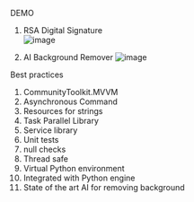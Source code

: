 DEMO
1. RSA Digital Signature<br>
![image](https://github.com/user-attachments/assets/13c32031-76ca-45db-8a21-fcd603283907)<br>

2. AI Background Remover
![image](https://github.com/user-attachments/assets/b819725d-bcaa-4072-8dcc-6a1ec641f98e)<br>

Best practices
1. CommunityToolkit.MVVM
2. Asynchronous Command
3. Resources for strings
4. Task Parallel Library
5. Service library 
6. Unit tests
7. null checks
8. Thread safe
9. Virtual Python environment
10. Integrated with Python engine
11. State of the art AI for removing background
